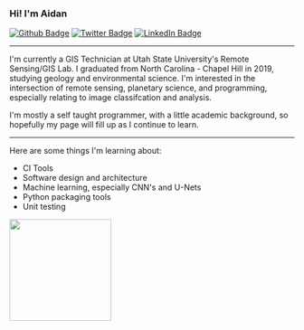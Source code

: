 ### Hi! I'm Aidan

[![Github Badge](https://img.shields.io/github/followers/acbuie?style=flat-square&logo=github)](https://github.com/acbuie)
[![Twitter Badge](https://img.shields.io/twitter/follow/aidan_buie?style=flat-square&logo=twitter)](https://twitter.com/aidan_buie)
[![LinkedIn Badge](https://img.shields.io/badge/LinkedIn-blue?style=flat-square&logo=linkedin)](https://www.linkedin.com/in/aidanbuie1997)

---

I'm currently a GIS Technician at Utah State University's Remote Sensing/GIS Lab. I graduated from North Carolina - Chapel Hill in 2019, studying geology and environmental science. I'm interested in the intersection of remote sensing, planetary science, and programming, especially relating to image classifcation and analysis. 

I'm mostly a self taught programmer, with a little academic background, so hopefully my page will fill up as I continue to learn. 

---

Here are some things I'm learning about: 
- CI Tools
- Software design and architecture
- Machine learning, especially CNN's and U-Nets
- Python packaging tools
- Unit testing

<img height="180em" src="https://github-readme-stats.vercel.app/api?username=acbuie&show_icons=true&hide_border=true&&count_private=true&include_all_commits=true" />

